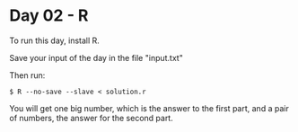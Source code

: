 # Day 02 - R

To run this day, install R.

Save your input of the day in the file "input.txt"

Then run:

```
$ R --no-save --slave < solution.r
```

You will get one big number, which is the answer to the first part, and a pair
of numbers, the answer for the second part.
